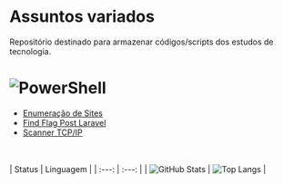 # Assuntos variados
Repositório destinado para armazenar códigos/scripts dos estudos de tecnologia.

# ![PowerShell](https://img.shields.io/badge/PowerShell-%235391FE.svg?style=for-the-badge&logo=powershell&logoColor=white)
 - [Enumeração de Sites](https://github.com/ivankovalinkinas/diversos/blob/main/PowerShell/enumeracao.ps1)
 - [Find Flag Post Laravel](https://github.com/ivankovalinkinas/diversos/blob/main/PowerShell/Laravel_Find_Flag.ps1)
 - [Scanner TCP/IP](https://github.com/ivankovalinkinas/diversos/blob/main/PowerShell/Scanner_TCP.ps1)

<br><br>
| Status | Linguagem |
| :---: | :---: |
| ![GitHub Stats](https://github-readme-stats.vercel.app/api?username=ivankovalinkinas&theme=transparent&bg_color=000&border_color=30A3DC&show_icons=true&icon_color=30A3DC&title_color=E94D5F&text_color=FFF) | ![Top Langs](https://github-readme-stats-git-masterrstaa-rickstaa.vercel.app/api/top-langs/?username=ivankovalinkinas&layout=compact&bg_color=000&border_color=30A3DC&title_color=E94D5F&text_color=FFF) |
